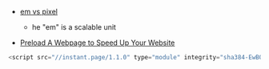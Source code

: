 




- [em vs pixel](https://kyleschaeffer.com/css-font-size-em-vs-px-vs-pt-vs-percent)
  - he "em" is a scalable unit

- [Preload A Webpage to Speed Up Your Website](https://edgetalk.net/preload-a-webpage-to-speed-up-your-website/)
```js
<script src="//instant.page/1.1.0" type="module" integrity="sha384-EwBObn5QAxP8f09iemwAJljc+sU+eUXeL9vSBw1eNmVarwhKk2F9vBEpaN9rsrtp"></script>
```